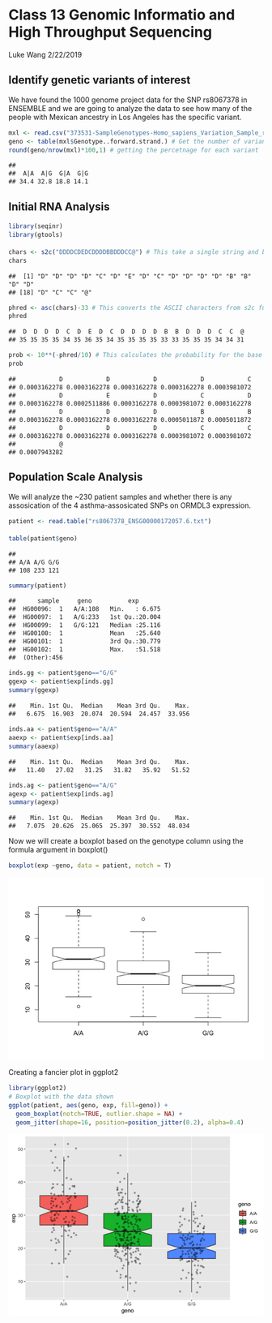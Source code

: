 Class 13 Genomic Informatio and High Throughput Sequencing
================
Luke Wang
2/22/2019

Identify genetic variants of interest
-------------------------------------

We have found the 1000 genome project data for the SNP rs8067378 in ENSEMBLE and we are going to analyze the data to see how many of the people with Mexican ancestry in Los Angeles has the specific variant.

``` r
mxl <- read.csv("373531-SampleGenotypes-Homo_sapiens_Variation_Sample_rs8067378.csv")
geno <- table(mxl$Genotype..forward.strand.) # Get the number of variants for each genotype variant from the csv file
round(geno/nrow(mxl)*100,1) # getting the percetnage for each variant
```

    ## 
    ##  A|A  A|G  G|A  G|G 
    ## 34.4 32.8 18.8 14.1

Initial RNA Analysis
--------------------

``` r
library(seqinr)
library(gtools)

chars <- s2c("DDDDCDEDCDDDDBBDDDCC@") # This take a single string and breaks it in to individual characters
chars
```

    ##  [1] "D" "D" "D" "D" "C" "D" "E" "D" "C" "D" "D" "D" "D" "B" "B" "D" "D"
    ## [18] "D" "C" "C" "@"

``` r
phred <- asc(chars)-33 # This converts the ASCII characters from s2c function to numerical value
phred
```

    ##  D  D  D  D  C  D  E  D  C  D  D  D  D  B  B  D  D  D  C  C  @ 
    ## 35 35 35 35 34 35 36 35 34 35 35 35 35 33 33 35 35 35 34 34 31

``` r
prob <- 10**(-phred/10) # This calculates the probability for the base call
prob
```

    ##            D            D            D            D            C 
    ## 0.0003162278 0.0003162278 0.0003162278 0.0003162278 0.0003981072 
    ##            D            E            D            C            D 
    ## 0.0003162278 0.0002511886 0.0003162278 0.0003981072 0.0003162278 
    ##            D            D            D            B            B 
    ## 0.0003162278 0.0003162278 0.0003162278 0.0005011872 0.0005011872 
    ##            D            D            D            C            C 
    ## 0.0003162278 0.0003162278 0.0003162278 0.0003981072 0.0003981072 
    ##            @ 
    ## 0.0007943282

Population Scale Analysis
-------------------------

We will analyze the ~230 patient samples and whether there is any assosication of the 4 asthma-assosicated SNPs on ORMDL3 expression.

``` r
patient <- read.table("rs8067378_ENSG00000172057.6.txt")

table(patient$geno)
```

    ## 
    ## A/A A/G G/G 
    ## 108 233 121

``` r
summary(patient)
```

    ##      sample     geno          exp        
    ##  HG00096:  1   A/A:108   Min.   : 6.675  
    ##  HG00097:  1   A/G:233   1st Qu.:20.004  
    ##  HG00099:  1   G/G:121   Median :25.116  
    ##  HG00100:  1             Mean   :25.640  
    ##  HG00101:  1             3rd Qu.:30.779  
    ##  HG00102:  1             Max.   :51.518  
    ##  (Other):456

``` r
inds.gg <- patient$geno=="G/G"
ggexp <- patient$exp[inds.gg]
summary(ggexp)
```

    ##    Min. 1st Qu.  Median    Mean 3rd Qu.    Max. 
    ##   6.675  16.903  20.074  20.594  24.457  33.956

``` r
inds.aa <- patient$geno=="A/A"
aaexp <- patient$exp[inds.aa]
summary(aaexp)
```

    ##    Min. 1st Qu.  Median    Mean 3rd Qu.    Max. 
    ##   11.40   27.02   31.25   31.82   35.92   51.52

``` r
inds.ag <- patient$geno=="A/G"
agexp <- patient$exp[inds.ag]
summary(agexp)
```

    ##    Min. 1st Qu.  Median    Mean 3rd Qu.    Max. 
    ##   7.075  20.626  25.065  25.397  30.552  48.034

Now we will create a boxplot based on the genotype column using the formula argument in boxplot()

``` r
boxplot(exp ~geno, data = patient, notch = T)
```

![](class13_files/figure-markdown_github/unnamed-chunk-6-1.png)

Creating a fancier plot in ggplot2

``` r
library(ggplot2)
# Boxplot with the data shown
ggplot(patient, aes(geno, exp, fill=geno)) + 
  geom_boxplot(notch=TRUE, outlier.shape = NA) + 
  geom_jitter(shape=16, position=position_jitter(0.2), alpha=0.4)
```

![](class13_files/figure-markdown_github/unnamed-chunk-7-1.png)
